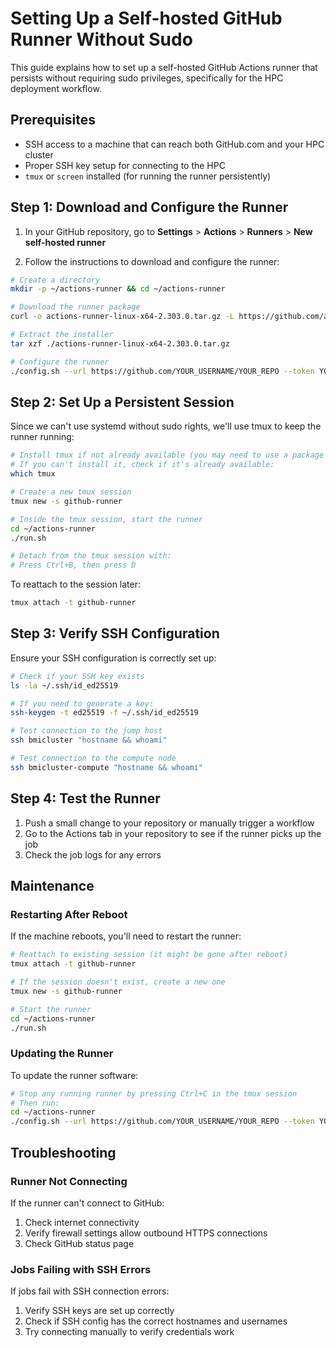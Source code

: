 # Setting Up a Self-hosted GitHub Runner Without Sudo

This guide explains how to set up a self-hosted GitHub Actions runner that persists without requiring sudo privileges, specifically for the HPC deployment workflow.

## Prerequisites

- SSH access to a machine that can reach both GitHub.com and your HPC cluster
- Proper SSH key setup for connecting to the HPC
- `tmux` or `screen` installed (for running the runner persistently)

## Step 1: Download and Configure the Runner

1. In your GitHub repository, go to **Settings** > **Actions** > **Runners** > **New self-hosted runner**

2. Follow the instructions to download and configure the runner:

```bash
# Create a directory
mkdir -p ~/actions-runner && cd ~/actions-runner

# Download the runner package
curl -o actions-runner-linux-x64-2.303.0.tar.gz -L https://github.com/actions/runner/releases/download/v2.303.0/actions-runner-linux-x64-2.303.0.tar.gz

# Extract the installer
tar xzf ./actions-runner-linux-x64-2.303.0.tar.gz

# Configure the runner
./config.sh --url https://github.com/YOUR_USERNAME/YOUR_REPO --token YOUR_TOKEN
```

## Step 2: Set Up a Persistent Session

Since we can't use systemd without sudo rights, we'll use tmux to keep the runner running:

```bash
# Install tmux if not already available (you may need to use a package manager available to you)
# If you can't install it, check if it's already available:
which tmux

# Create a new tmux session
tmux new -s github-runner

# Inside the tmux session, start the runner
cd ~/actions-runner
./run.sh

# Detach from the tmux session with:
# Press Ctrl+B, then press D
```

To reattach to the session later:
```bash
tmux attach -t github-runner
```

## Step 3: Verify SSH Configuration

Ensure your SSH configuration is correctly set up:

```bash
# Check if your SSH key exists
ls -la ~/.ssh/id_ed25519

# If you need to generate a key:
ssh-keygen -t ed25519 -f ~/.ssh/id_ed25519

# Test connection to the jump host
ssh bmicluster "hostname && whoami"

# Test connection to the compute node
ssh bmicluster-compute "hostname && whoami"
```

## Step 4: Test the Runner

1. Push a small change to your repository or manually trigger a workflow
2. Go to the Actions tab in your repository to see if the runner picks up the job
3. Check the job logs for any errors

## Maintenance

### Restarting After Reboot

If the machine reboots, you'll need to restart the runner:

```bash
# Reattach to existing session (it might be gone after reboot)
tmux attach -t github-runner

# If the session doesn't exist, create a new one
tmux new -s github-runner

# Start the runner
cd ~/actions-runner
./run.sh
```

### Updating the Runner

To update the runner software:

```bash
# Stop any running runner by pressing Ctrl+C in the tmux session
# Then run:
cd ~/actions-runner
./config.sh --url https://github.com/YOUR_USERNAME/YOUR_REPO --token YOUR_TOKEN
```

## Troubleshooting

### Runner Not Connecting

If the runner can't connect to GitHub:

1. Check internet connectivity
2. Verify firewall settings allow outbound HTTPS connections
3. Check GitHub status page

### Jobs Failing with SSH Errors

If jobs fail with SSH connection errors:

1. Verify SSH keys are set up correctly
2. Check if SSH config has the correct hostnames and usernames
3. Try connecting manually to verify credentials work 